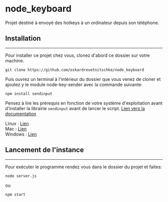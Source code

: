 # node_keyboard

Projet destiné à envoyé des hotkeys à un ordinateur depuis son téléphone.

## Installation

------

Pour installer ce projet chez vous, clonez d'abord ce dossier sur votre machine.

```console
git clone https://github.com/oskardrevetnitschke/node_keyboard
```

Puis ouvrez un terminal à l'intérieur du dossier que vous venez de cloner et ajoutez y le module node-key-sender avec la commande suivante:

```console
npm install sendinput
```

Pensez à lire les prérequis en fonction de votre système d'exploitation avant d'installer la librairie `sendinput` avant de lancer le script.
[Lien vers la documentation](https://www.npmjs.com/package/node-gyp#installation)  
  
Linux : [Lien](https://www.npmjs.com/package/node-gyp#on-unix)  
Mac : [Lien](https://www.npmjs.com/package/node-gyp#on-macos)  
Windows : [Lien](https://www.npmjs.com/package/node-gyp#on-windows)


## Lancement de l'instance

---

Pour exécuter le programme rendez vous dans le dossier du projet et faites:

```console
node server.js
```

ou 

```console
npm start
```
